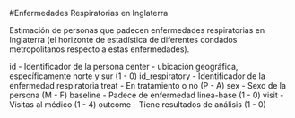#Enfermedades Respiratorias en Inglaterra

Estimación de personas que padecen enfermedades respiratorias en Inglaterra
(el horizonte de estadística de diferentes condados metropolitanos respecto 
a estas enfermedades).

id - Identificador de la persona
center - ubicación geográfica, específicamente norte y sur (1 - 0)
id_respiratory - Identificador de la enfermedad respiratoria
treat - En tratamiento o no (P - A)
sex - Sexo de la persona (M - F)
baseline - Padece de enfermedad linea-base (1 - 0)
visit - Visitas al médico (1 - 4)
outcome - Tiene resultados de análisis (1 - 0)
